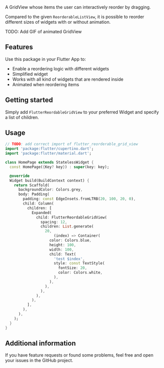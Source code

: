 <!-- 
This README describes the package. If you publish this package to pub.dev,
this README's contents appear on the landing page for your package.

For information about how to write a good package README, see the guide for
[writing package pages](https://dart.dev/guides/libraries/writing-package-pages). 

For general information about developing packages, see the Dart guide for
[creating packages](https://dart.dev/guides/libraries/create-library-packages)
and the Flutter guide for
[developing packages and plugins](https://flutter.dev/developing-packages). 
-->

A GridView whose items the user can interactively reorder by dragging. 

Compared to the given `ReorderableListView`, it
is possible to reorder different sizes of widgets with or without animation.

TODO: Add GIF of animated GridView

## Features

Use this package in your Flutter App to:
- Enable a reordering logic with different widgets
- Simplified widget
- Works with all kind of widgets that are rendered inside
- Animated when reordering items

## Getting started
Simply add `FlutterReordableGridView` to your preferred Widget and specify a list of children.

## Usage

```dart
// TODO: add correct import of flutter_reorderable_grid_view
import 'package:flutter/cupertino.dart';
import 'package:flutter/material.dart';

class HomePage extends StatelessWidget {
  const HomePage({Key? key}) : super(key: key);

  @override
  Widget build(BuildContext context) {
    return Scaffold(
      backgroundColor: Colors.grey,
      body: Padding(
        padding: const EdgeInsets.fromLTRB(20, 100, 20, 0),
        child: Column(
          children: [
            Expanded(
              child: FlutterReordableGridView(
                spacing: 12,
                children: List.generate(
                  20,
                      (index) => Container(
                    color: Colors.blue,
                    height: 100,
                    width: 100,
                    child: Text(
                      'test $index',
                      style: const TextStyle(
                        fontSize: 20,
                        color: Colors.white,
                      ),
                    ),
                  ),
                ),
              ),
            ),
          ],
        ),
      ),
    );
  }
}
```

## Additional information

If you have feature requests or found some problems, feel free and open your issues in the GitHub project.
